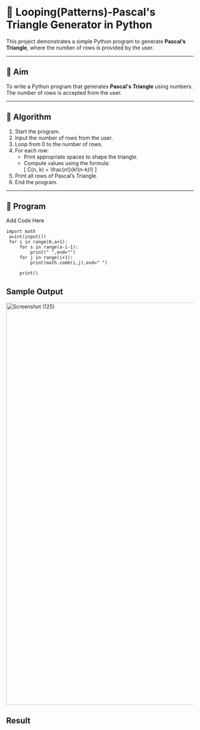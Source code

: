 # 🔺 Looping(Patterns)-Pascal's Triangle Generator in Python

This project demonstrates a simple Python program to generate **Pascal’s Triangle**, where the number of rows is provided by the user.

---

## 🎯 Aim

To write a Python program that generates **Pascal's Triangle** using numbers. The number of rows is accepted from the user.

---

## 🧠 Algorithm

1. Start the program.
2. Input the number of rows from the user.
3. Loop from 0 to the number of rows.
4. For each row:
   - Print appropriate spaces to shape the triangle.
   - Compute values using the formula:  
     \[
     C(n, k) = \frac{n!}{k!(n-k)!}
     \]
5. Print all rows of Pascal’s Triangle.
6. End the program.

---

## 🧪 Program
Add Code Here
```
import math
 a=int(input())
 for i in range(0,a+1):
     for s in range(a-i-1):
         print(" ",end="")
     for j in range(i+1):
         print(math.comb(i,j),end=" ")
    
     print()
```

## Sample Output
<img width="1920" height="1080" alt="Screenshot (125)" src="https://github.com/user-attachments/assets/eec13a03-5c9c-4243-8932-2b3ff82d03c8" />

## Result

